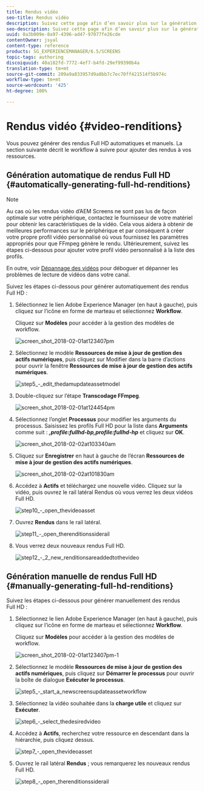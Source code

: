 ```yaml
---
title: Rendus vidéo
seo-title: Rendus vidéo
description: Suivez cette page afin d’en savoir plus sur la génération des rendus Full HD pour votre projet Screens.
seo-description: Suivez cette page afin d’en savoir plus sur la génération des rendus Full HD pour votre projet Screens.
uuid: 0a3b009e-8a97-4396-ad47-97077fe26cde
contentOwner: jsyal
content-type: reference
products: SG_EXPERIENCEMANAGER/6.5/SCREENS
topic-tags: authoring
discoiquuid: 40a182fd-7772-4ef7-b4fd-29ef99390b4a
translation-type: tm+mt
source-git-commit: 209a9a833957d9a8bb7c7ec70ff421514f5b974c
workflow-type: tm+mt
source-wordcount: '425'
ht-degree: 100%

---
```



# Rendus vidéo {#video-renditions}

Vous pouvez générer des rendus Full HD automatiques et manuels. La section suivante décrit le workflow à suivre pour ajouter des rendus à vos ressources.

## Génération automatique de rendus Full HD           {#automatically-generating-full-hd-renditions}

>[!NOTE]
>
>Au cas où les rendus vidéo d’AEM Screens ne sont pas lus de façon optimale sur votre périphérique, contactez le fournisseur de votre matériel pour obtenir les caractéristiques de la vidéo. Cela vous aidera à obtenir de meilleures performances sur le périphérique et par conséquent à créer votre propre profil vidéo personnalisé où vous fournissez les paramètres appropriés pour que FFmpeg génère le rendu. Ultérieurement, suivez les étapes ci-dessous pour ajouter votre profil vidéo personnalisé à la liste des profils.
>
>En outre, voir [Dépannage des vidéos](troubleshoot-videos.md) pour déboguer et dépanner les problèmes de lecture de vidéos dans votre canal.

Suivez les étapes ci-dessous pour générer automatiquement des rendus Full HD :

1. Sélectionnez le lien Adobe Experience Manager (en haut à gauche), puis cliquez sur l’icône en forme de marteau et sélectionnez **Workflow**.

   Cliquez sur **Modèles** pour accéder à la gestion des modèles de workflow.

   ![screen_shot_2018-02-01at123407pm](assets/screen_shot_2018-02-01at123407pm.png)

1. Sélectionnez le modèle **Ressources de mise à jour de gestion des actifs numériques**, puis cliquez sur Modifier dans la barre d’actions pour ouvrir la fenêtre **Ressources de mise à jour de gestion des actifs numériques**.

   ![step5_-_edit_thedamupdateassetmodel](assets/step5_-_edit_thedamupdateassetmodel.png)

1. Double-cliquez sur l’étape **Transcodage FFmpeg**.

   ![screen_shot_2018-02-01at124454pm](assets/screen_shot_2018-02-01at124454pm.png)

1. Sélectionnez l’onglet **Processus** pour modifier les arguments du processus. Saisissez les profils Full HD pour la liste dans **Arguments** comme suit : ***,profile:fullhd-bp,profile:fullhd-hp*** et cliquez sur **OK**.

   ![screen_shot_2018-02-02at103340am](assets/screen_shot_2018-02-02at103340am.png)

1. Cliquez sur **Enregistrer** en haut à gauche de l’écran **Ressources de mise à jour de gestion des actifs numériques**.

   ![screen_shot_2018-02-02at101830am](assets/screen_shot_2018-02-02at101830am.png)

1. Accédez à **Actifs** et téléchargez une nouvelle vidéo. Cliquez sur la vidéo, puis ouvrez le rail latéral Rendus où vous verrez les deux vidéos Full HD.

   ![step10_-_open_thevideoasset](assets/step10_-_open_thevideoasset.png)

1. Ouvrez **Rendus** dans le rail latéral.

   ![step11_-_open_therenditionssiderail](assets/step11_-_open_therenditionssiderail.png)

1. Vous verrez deux nouveaux rendus Full HD.

   ![step12_-_2_new_renditionsareaddedtothevideo](assets/step12_-_2_new_renditionsareaddedtothevideo.png)

## Génération manuelle de rendus Full HD {#manually-generating-full-hd-renditions}

Suivez les étapes ci-dessous pour générer manuellement des rendus Full HD :

1. Sélectionnez le lien Adobe Experience Manager (en haut à gauche), puis cliquez sur l’icône en forme de marteau et sélectionnez **Workflow**.

   Cliquez sur **Modèles** pour accéder à la gestion des modèles de workflow.

   ![screen_shot_2018-02-01at123407pm-1](assets/screen_shot_2018-02-01at123407pm-1.png)

1. Sélectionnez le modèle **Ressources de mise à jour de gestion des actifs numériques**, puis cliquez sur **Démarrer le processus** pour ouvrir la boîte de dialogue **Exécuter le processus**.

   ![step5_-_start_a_newscreensupdateassetworkflow](assets/step5_-_start_a_newscreensupdateassetworkflow.png)

1. Sélectionnez la vidéo souhaitée dans la **charge utile** et cliquez sur **Exécuter**.

   ![step6_-_select_thedesiredvideo](assets/step6_-_select_thedesiredvideo.png)

1. Accédez à **Actifs**, recherchez votre ressource en descendant dans la hiérarchie, puis cliquez dessus.

   ![step7_-_open_thevideoasset](assets/step7_-_open_thevideoasset.png)

1. Ouvrez le rail latéral **Rendus** ; vous remarquerez les nouveaux rendus Full HD. 

   ![step8_-_open_therenditionssiderail](assets/step8_-_open_therenditionssiderail.png)

